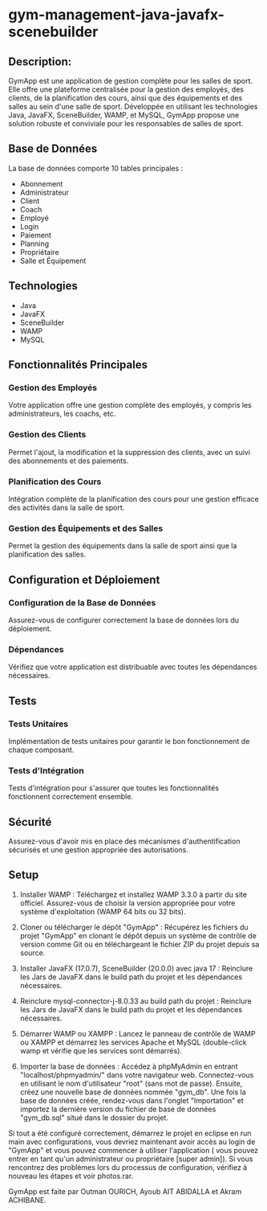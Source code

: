 # gym-management-java-javafx-scenebuilder
## Description:
GymApp est une application de gestion complète pour les salles de sport. Elle offre une plateforme centralisée pour la gestion des employés, des clients, de la planification des cours, ainsi que des équipements et des salles au sein d'une salle de sport. Développée en utilisant les technologies Java, JavaFX, SceneBuilder, WAMP, et MySQL, GymApp propose une solution robuste et conviviale pour les responsables de salles de sport.

## Base de Données
La base de données comporte 10 tables principales :
- Abonnement
- Administrateur
- Client
- Coach
- Employé
- Login
- Paiement
- Planning
- Propriétaire
- Salle et Équipement

## Technologies
- Java
- JavaFX
- SceneBuilder
- WAMP
- MySQL

## Fonctionnalités Principales

### Gestion des Employés
Votre application offre une gestion complète des employés, y compris les administrateurs, les coachs, etc.

### Gestion des Clients
Permet l'ajout, la modification et la suppression des clients, avec un suivi des abonnements et des paiements.

### Planification des Cours
Intégration complète de la planification des cours pour une gestion efficace des activités dans la salle de sport.

### Gestion des Équipements et des Salles
Permet la gestion des équipements dans la salle de sport ainsi que la planification des salles.

## Configuration et Déploiement

### Configuration de la Base de Données
Assurez-vous de configurer correctement la base de données lors du déploiement.

### Dépendances
Vérifiez que votre application est distribuable avec toutes les dépendances nécessaires.

## Tests

### Tests Unitaires
Implémentation de tests unitaires pour garantir le bon fonctionnement de chaque composant.

### Tests d'Intégration
Tests d'intégration pour s'assurer que toutes les fonctionnalités fonctionnent correctement ensemble.

## Sécurité
Assurez-vous d'avoir mis en place des mécanismes d'authentification sécurisés et une gestion appropriée des autorisations.

## Setup
1. Installer WAMP :
   Téléchargez et installez WAMP 3.3.0 à partir du site officiel. Assurez-vous de choisir la version appropriée pour votre système d'exploitation (WAMP 64 bits ou 32 bits).
   
2. Cloner ou télécharger le dépôt "GymApp" :
   Récupérez les fichiers du projet "GymApp" en clonant le dépôt depuis un système de contrôle de version comme Git ou en téléchargeant le fichier ZIP du projet depuis sa source.
   
3. Installer JavaFX (17.0.7), SceneBuilder (20.0.0) avec java 17 :
   Reinclure les Jars de JavaFX dans le build path du projet et les dépendances nécessaires.

4. Reinclure mysql-connector-j-8.0.33 au build path du projet :
   Reinclure les Jars de JavaFX dans le build path du projet et les dépendances nécessaires.

5. Démarrer WAMP ou XAMPP :
   Lancez le panneau de contrôle de WAMP ou XAMPP et démarrez les services Apache et MySQL (double-click wamp et vérifie que les services sont démarrés).

6. Importer la base de données :
   Accédez à phpMyAdmin en entrant "localhost/phpmyadmin/" dans votre navigateur web. Connectez-vous en utilisant le nom d'utilisateur "root" (sans mot de passe). Ensuite, créez une nouvelle base de données nommée "gym_db". Une fois la base de données créée, rendez-vous dans l'onglet "Importation" et importez la dernière version du fichier de base de données "gym_db.sql" situé dans le dossier du projet.

Si tout a été configuré correctement, démarrez le projet en eclipse en run main avec configurations, vous devriez maintenant avoir accès au login de "GymApp" et vous pouvez commencer à utiliser l'application ( vous pouvez entrer en tant qu'un administrateur ou propriétaire [super admin]). Si vous rencontrez des problèmes lors du processus de configuration, vérifiez à nouveau les étapes et voir photos.rar.

GymApp est faite par Outman OURICH, Ayoub AIT ABIDALLA et Akram ACHIBANE.

